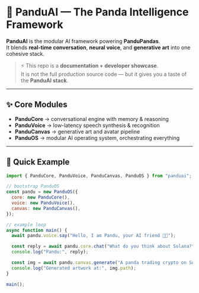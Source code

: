 # 🐼 PanduAI — The Panda Intelligence Framework

**PanduAI** is the modular AI framework powering **PanduPandas**.  
It blends **real-time conversation**, **neural voice**, and **generative art** into one cohesive stack.  

> ⚡️ This repo is a **documentation + developer showcase**.  
> It is not the full production source code — but it gives you a taste of the **PanduAI stack**.

---

## ✨ Core Modules

- **PanduCore** → conversational engine with memory & reasoning  
- **PanduVoice** → low-latency speech synthesis & recognition  
- **PanduCanvas** → generative art and avatar pipeline  
- **PanduOS** → modular AI operating system, orchestrating everything  

---

## 🚀 Quick Example

```js
import { PanduCore, PanduVoice, PanduCanvas, PanduOS } from "panduai";

// bootstrap PanduOS
const pandu = new PanduOS({
  core: new PanduCore(),
  voice: new PanduVoice(),
  canvas: new PanduCanvas(),
});

// example loop
async function main() {
  await pandu.voice.say("Hello, I am Pandu, your AI friend 🐼✨");

  const reply = await pandu.core.chat("What do you think about Solana?");
  console.log("Pandu:", reply);

  const img = await pandu.canvas.generate("A panda trading crypto on Solana");
  console.log("Generated artwork at:", img.path);
}

main();
